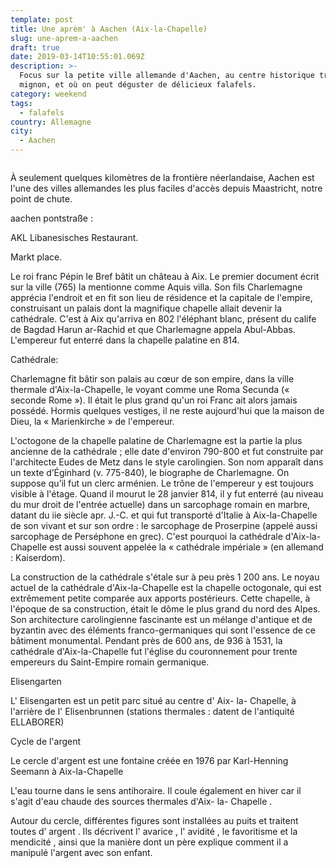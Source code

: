 ```yaml
---
template: post
title: Une aprèm' à Aachen (Aix-la-Chapelle)
slug: une-aprem-a-aachen
draft: true
date: 2019-03-14T10:55:01.069Z
description: >-
  Focus sur la petite ville allemande d'Aachen, au centre historique très
  mignon, et où on peut déguster de délicieux falafels.
category: weekend
tags:
  - falafels
country: Allemagne
city:
  - Aachen
---
```

![]()

À seulement quelques kilomètres de la frontière néerlandaise, Aachen est l'une des villes allemandes les plus faciles d'accès depuis Maastricht, notre point de chute. 



aachen pontstraße :

AKL Libanesisches Restaurant.

Markt place. 

Le roi franc Pépin le Bref bâtit un château à Aix. Le premier document écrit sur la ville (765) la mentionne comme Aquis villa. Son fils Charlemagne apprécia l'endroit et en fit son lieu de résidence et la capitale de l'empire, construisant un palais dont la magnifique chapelle allait devenir la cathédrale. C'est à Aix qu'arriva en 802 l'éléphant blanc, présent du calife de Bagdad Harun ar-Rachid et que Charlemagne appela Abul-Abbas. L'empereur fut enterré dans la chapelle palatine en 814.

Cathédrale:

Charlemagne fit bâtir son palais au cœur de son empire, dans la ville thermale d'Aix-la-Chapelle, le voyant comme une Roma Secunda (« seconde Rome »). Il était le plus grand qu'un roi Franc ait alors jamais possédé. Hormis quelques vestiges, il ne reste aujourd'hui que la maison de Dieu, la « Marienkirche » de l'empereur.

L'octogone de la chapelle palatine de Charlemagne est la partie la plus ancienne de la cathédrale ; elle date d'environ 790-800 et fut construite par l'architecte Eudes de Metz dans le style carolingien. Son nom apparaît dans un texte d’Éginhard (v. 775-840), le biographe de Charlemagne. On suppose qu’il fut un clerc arménien. Le trône de l'empereur y est toujours visible à l'étage. Quand il mourut le 28 janvier 814, il y fut enterré (au niveau du mur droit de l'entrée actuelle) dans un sarcophage romain en marbre, datant du iie siècle apr. J.-C. et qui fut transporté d'Italie à Aix-la-Chapelle de son vivant et sur son ordre : le sarcophage de Proserpine (appelé aussi sarcophage de Perséphone en grec). C'est pourquoi la cathédrale d'Aix-la-Chapelle est aussi souvent appelée la « cathédrale impériale » (en allemand : Kaiserdom).

La construction de la cathédrale s'étale sur à peu près 1 200 ans. Le noyau actuel de la cathédrale d'Aix-la-Chapelle est la chapelle octogonale, qui est extrêmement petite comparée aux apports postérieurs. Cette chapelle, à l'époque de sa construction, était le dôme le plus grand du nord des Alpes. Son architecture carolingienne fascinante est un mélange d'antique et de byzantin avec des éléments franco-germaniques qui sont l'essence de ce bâtiment monumental. Pendant près de 600 ans, de 936 à 1531, la cathédrale d'Aix-la-Chapelle fut l'église du couronnement pour trente empereurs du Saint-Empire romain germanique.

Elisengarten

L' Elisengarten est un petit parc situé au centre d' Aix- la- Chapelle, à l'arrière de l' Elisenbrunnen (stations thermales : datent de l'antiquité ELLABORER)

Cycle de l'argent

Le cercle d'argent est une fontaine créée en 1976 par Karl-Henning Seemann à Aix-la-Chapelle 

L'eau tourne dans le sens antihoraire. Il coule également en hiver car il s'agit d'eau chaude des sources thermales d'Aix- la- Chapelle .

Autour du cercle, différentes figures sont installées au puits et traitent toutes d’ argent . Ils décrivent l' avarice , l' avidité , le favoritisme et la mendicité , ainsi que la manière dont un père explique comment il a manipulé l'argent avec son enfant.
